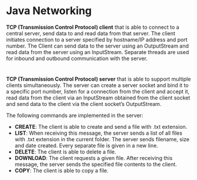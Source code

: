 # Java Networking


**TCP (Transmission Control Protocol) client** that is able to connect to a central server, send data to and read data from that server. The client initiates connection to a server specified by hostname/IP address and port number. The Client can send data to the server using an OutputStream and read data from the server using an InputStream. Separate threads are used for inbound and outbound communication with the server.
#
**TCP (Transmission Control Protocol) server** that is able to support multiple clients simultaneously. The server can create a server socket and bind it to a specific port number, listen for a connection from the client and accept it, read data from the client via an InputStream obtained from the client socket and send data to the client via the client socket’s OutputStream. 


The following commands are implemented in the server:

 - **CREATE**:  The client is able to create and send a file with .txt extension.
 - **LIST**:  When receiving this message, the server sends a list of all files with .txt extension in the current folder. The server sends filename, size and date created. Every separate file is given in a new line.
 - **DELETE**:  The client is able to delete a file. 
 - **DOWNLOAD**: The client requests a given file. After receiving this message, the server sends the specified file contents to the client. 
 - **COPY**:  The client is able to copy a file.
#
